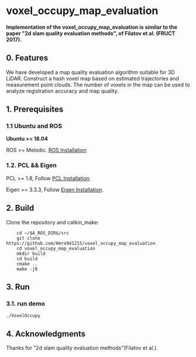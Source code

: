 # voxel_occupy_map_evaluation

**Implementation of the voxel_occupy_map_evaluation is similar to the paper "2d slam quality evaluation methods", of Filatov et al. (FRUCT 2017).**

## 0. Features
We have developed a map quality evaluation algorithm suitable for 3D LiDAR. Construct a hash voxel map based on estimated trajectories and measurement point clouds. The number of voxels in the map can be used to analyze registration accuracy and map quality.

## 1. Prerequisites
### 1.1 **Ubuntu** and **ROS**
**Ubuntu >= 18.04**

ROS    >= Melodic. [ROS Installation](http://wiki.ros.org/ROS/Installation)

### 1.2. **PCL && Eigen**
PCL    >= 1.8,   Follow [PCL Installation](http://www.pointclouds.org/downloads/linux.html).

Eigen  >= 3.3.3, Follow [Eigen Installation](http://eigen.tuxfamily.org/index.php?title=Main_Page).

## 2. Build

Clone the repository and catkin_make:

```
    cd ~/$A_ROS_DIR$/src
    git clone https://github.com/Hero941215/voxel_occupy_map_evaluation
    cd voxel_occupy_map_evaluation
    mkdir build
    cd build
    cmake ..
    make -j8
```

## 3. Run
### 3.1. **run demo**

    ./VoxelOccupy

## 4. Acknowledgments

Thanks for "2d slam quality evaluation methods"(Filatov et al.).

